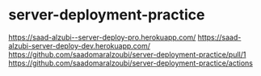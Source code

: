 # server-deployment-practice

https://saad-alzubi--server-deploy-pro.herokuapp.com/
https://saad-alzubi-server-deploy-dev.herokuapp.com/
https://github.com/saadomaralzoubi/server-deployment-practice/pull/1
https://github.com/saadomaralzoubi/server-deployment-practice/actions
